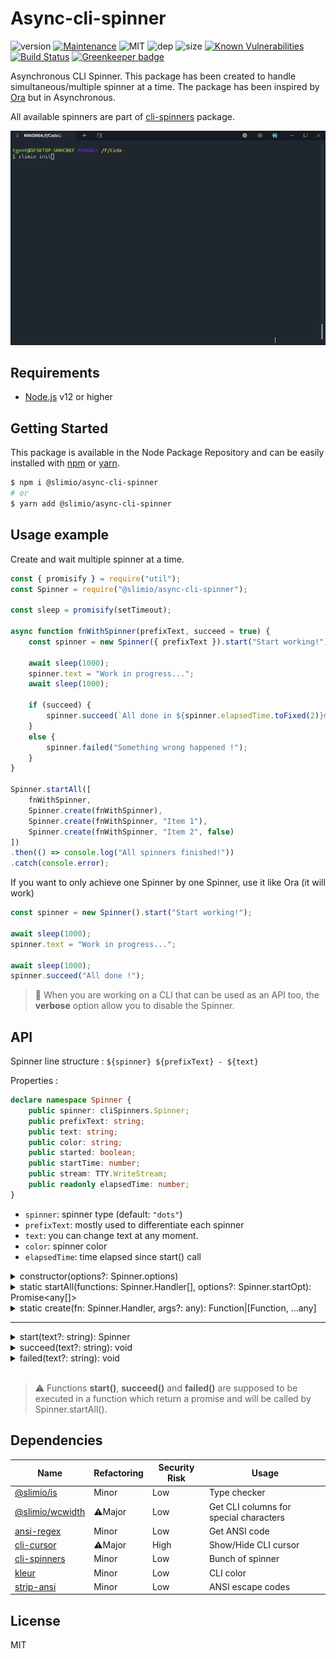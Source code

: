 # Async-cli-spinner
![version](https://img.shields.io/badge/dynamic/json.svg?url=https://raw.githubusercontent.com/SlimIO/Async-cli-spinner/master/package.json?token=AOgWw3vrgQuu-U4fz1c7yYZyc7XJPNtrks5catjdwA%3D%3D&query=$.version&label=Version)
[![Maintenance](https://img.shields.io/badge/Maintained%3F-yes-green.svg)](https://github.com/SlimIO/Async-cli-spinner/commit-activity)
![MIT](https://img.shields.io/github/license/mashape/apistatus.svg)
![dep](https://img.shields.io/david/SlimIO/Async-cli-spinner.svg)
![size](https://img.shields.io/bundlephobia/min/@slimio/async-cli-spinner.svg)
[![Known Vulnerabilities](https://snyk.io//test/github/SlimIO/Async-cli-spinner/badge.svg?targetFile=package.json)](https://snyk.io//test/github/SlimIO/Async-cli-spinner?targetFile=package.json)
[![Build Status](https://travis-ci.com/SlimIO/Async-cli-spinner.svg?branch=master)](https://travis-ci.com/SlimIO/Async-cli-spinner) [![Greenkeeper badge](https://badges.greenkeeper.io/SlimIO/Async-cli-spinner.svg)](https://greenkeeper.io/)

Asynchronous CLI Spinner. This package has been created to handle simultaneous/multiple spinner at a time. The package has been inspired by [Ora](https://github.com/sindresorhus/ora) but in Asynchronous.

All available spinners are part of [cli-spinners](https://github.com/sindresorhus/cli-spinners#readme) package.

<p align="center">
<img src="https://github.com/SlimIO/Governance/blob/master/docs/images/cli_init.gif">
</p>

## Requirements
- [Node.js](https://nodejs.org/en/) v12 or higher

## Getting Started

This package is available in the Node Package Repository and can be easily installed with [npm](https://docs.npmjs.com/getting-started/what-is-npm) or [yarn](https://yarnpkg.com).

```bash
$ npm i @slimio/async-cli-spinner
# or
$ yarn add @slimio/async-cli-spinner
```

## Usage example
Create and wait multiple spinner at a time.
```js
const { promisify } = require("util");
const Spinner = require("@slimio/async-cli-spinner");

const sleep = promisify(setTimeout);

async function fnWithSpinner(prefixText, succeed = true) {
    const spinner = new Spinner({ prefixText }).start("Start working!");

    await sleep(1000);
    spinner.text = "Work in progress...";
    await sleep(1000);

    if (succeed) {
        spinner.succeed(`All done in ${spinner.elapsedTime.toFixed(2)}ms !`);
    }
    else {
        spinner.failed("Something wrong happened !");
    }
}

Spinner.startAll([
    fnWithSpinner,
    Spinner.create(fnWithSpinner),
    Spinner.create(fnWithSpinner, "Item 1"),
    Spinner.create(fnWithSpinner, "Item 2", false)
])
.then(() => console.log("All spinners finished!"))
.catch(console.error);
```

If you want to only achieve one Spinner by one Spinner, use it like Ora (it will work)
```js
const spinner = new Spinner().start("Start working!");

await sleep(1000);
spinner.text = "Work in progress...";

await sleep(1000);
spinner.succeed("All done !");
```

> 👀 When you are working on a CLI that can be used as an API too, the **verbose** option allow you to disable the Spinner.

## API

Spinner line structure : `${spinner} ${prefixText} - ${text}`

Properties :
```ts
declare namespace Spinner {
    public spinner: cliSpinners.Spinner;
    public prefixText: string;
    public text: string;
    public color: string;
    public started: boolean;
    public startTime: number;
    public stream: TTY.WriteStream;
    public readonly elapsedTime: number;
}
```

- `spinner`: spinner type (default: `"dots"`)
- `prefixText`: mostly used to differentiate each spinner
- `text`: you can change text at any moment.
- `color`: spinner color
- `elapsedTime`: time elapsed since start() call


<details><summary>constructor(options?: Spinner.options)</summary>
<br>

Create a new Spinner object. **options** is described by the following TypeScript interface:

```ts
declare namespace Spinner {
    interface spinnerObj {
        frames: string[];
        interval: number;
    }

    interface options {
        spinner: SpinnerObj | Spinner.spinners;
        text: string;
        prefixText: string;
        color: string;
        verbose: boolean;
    }
}
```

> 👀 Look [cli-spinners](https://github.com/sindresorhus/cli-spinners#readme) for all kind of available spinners.

Example:
```js
const Spinner = require("@slimio/async-cli-spinner");

const spinner = new Spinner();
const dotsSpinner = new Spinner({ spinner: "dots" });
```
</details>


<details><summary>static startAll(functions: Spinner.Handler[], options?: Spinner.startOpt): Promise&ltany[]&gt</summary>
<br>
Start all functions with spinners passed in array.

> ⚠️ Only accept functions that return a Promise.

Options is described by the following TypeScript interface:
```ts
declare namespace Spinner {
    type RecapSet = "none" | "error" | "always";

    interface startOpt {
        recap: RecapSet;
        rejects: boolean;
    }
}
```
> Default recap : `always`
</details>

<details><summary>static create(fn: Spinner.Handler, args?: any): Function|[Function, ...any]</summary>
<br>
This method allow to pass arguments to our spinner function. This method prevent execute function to earlier.

```js
async function fnWithSpinner(prefixText) {
    const spinner = new Spinner({ prefixText }).start("Start working!");

    await new Promise((resolve) => setTimeout(resolve, 1000));
    spinner.text = "Work in progress...";

    await new Promise((resolve) => setTimeout(resolve, 1000));
    spinner.succeed("All done !");
}

Spinner.startAll([
    fnWithSpinner("Item 1"), // <-- Wrong, it's executed directly, not in startAll
    Spinner.create(fnWithSpinner, "Item 2") // <-- What you should do
])
.then(() => console.log("All spinners finished!"))
.catch(console.error);
```
</details>

-------------------------------------------------

<details><summary>start(text?: string): Spinner</summary>

Start the spinner in the CLI and write the text passed in param.
```js
const Spinner = require("@slimio/async-cli-spinner");

async function fnWithSpinner() {
    const spinner = new Spinner().start("Start working!");
}

Spinner.startAll([
    fnWithSpinner
])
.then(() => console.log("All spinners finished!"))
.catch(console.error);
```
</details>

<details><summary>succeed(text?: string): void</summary>

Stop the spinner in the CLI, write the text passed in param and mark it as succeed with a symbol.
```js
const Spinner = require("@slimio/async-cli-spinner");

async function fnWithSpinner() {
    const spinner = new Spinner().start("Start working!");

    await new Promise((resolve) => setTimeout(resolve, 1000));
    spinner.succeed("All done !");
}

Spinner.startAll([
    fnWithSpinner
])
.then(() => console.log("All spinners finished!"))
.catch(console.error);
```
</details>

<details><summary>failed(text?: string): void</summary>

Stop the spinner in the CLI, write the text passed in param and mark it as failed with a symbol.

```js
const Spinner = require("@slimio/async-cli-spinner");

async function fnWithSpinner() {
    const spinner = new Spinner().start("Start working!");

    await new Promise((resolve) => setTimeout(resolve, 1000));
    spinner.failed("Something wrong happened !");
}

Spinner.startAll([
    fnWithSpinner
])
.then(() => console.log("All spinners finished!"))
.catch(console.error);
```
</details>
<br>

> ⚠️ Functions **start()**, **succeed()** and **failed()** are supposed to be executed in a function which return a promise and will be called by Spinner.startAll().

## Dependencies

|Name|Refactoring|Security Risk|Usage|
|---|---|---|---|
|[@slimio/is](https://github.com/SlimIO/is#readme)|Minor|Low|Type checker|
|[@slimio/wcwidth](https://github.com/SlimIO/wcwidth)|⚠️Major|Low|Get CLI columns for special characters|
|[ansi-regex](https://github.com/chalk/ansi-regex#readme)|Minor|Low|Get ANSI code|
|[cli-cursor](https://github.com/sindresorhus/cli-cursor#readme)|⚠️Major|High|Show/Hide CLI cursor|
|[cli-spinners](https://github.com/sindresorhus/cli-spinners#readme)|Minor|Low|Bunch of spinner|
|[kleur](https://github.com/lukeed/kleur#readme)|Minor|Low|CLI color|
|[strip-ansi](https://github.com/chalk/strip-ansi#readme)|Minor|Low|ANSI escape codes|

## License
MIT
